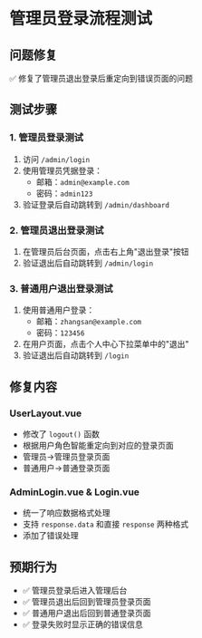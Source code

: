 # 管理员登录流程测试

## 问题修复
✅ 修复了管理员退出登录后重定向到错误页面的问题

## 测试步骤

### 1. 管理员登录测试
1. 访问 `/admin/login`
2. 使用管理员凭据登录：
   - 邮箱：`admin@example.com`
   - 密码：`admin123`
3. 验证登录后自动跳转到 `/admin/dashboard`

### 2. 管理员退出登录测试
1. 在管理员后台页面，点击右上角"退出登录"按钮
2. 验证退出后自动跳转到 `/admin/login`

### 3. 普通用户退出登录测试
1. 使用普通用户登录：
   - 邮箱：`zhangsan@example.com`
   - 密码：`123456`
2. 在用户页面，点击个人中心下拉菜单中的"退出"
3. 验证退出后自动跳转到 `/login`

## 修复内容

### UserLayout.vue
- 修改了 `logout()` 函数
- 根据用户角色智能重定向到对应的登录页面
- 管理员→管理员登录页面
- 普通用户→普通登录页面

### AdminLogin.vue & Login.vue
- 统一了响应数据格式处理
- 支持 `response.data` 和直接 `response` 两种格式
- 添加了错误处理

## 预期行为
- ✅ 管理员登录后进入管理后台
- ✅ 管理员退出后回到管理员登录页面
- ✅ 普通用户退出后回到普通登录页面
- ✅ 登录失败时显示正确的错误信息